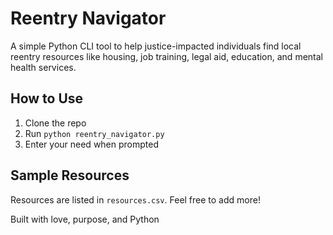 # Reentry Navigator

A simple Python CLI tool to help justice-impacted individuals find local reentry resources like housing, job training, legal aid, education, and mental health services.

## How to Use
1. Clone the repo  
2. Run `python reentry_navigator.py`  
3. Enter your need when prompted

## Sample Resources
Resources are listed in `resources.csv`. Feel free to add more!

Built with love, purpose, and Python
